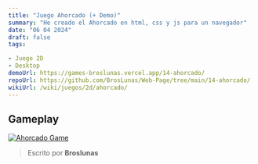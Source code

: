 ```yaml
---
title: "Juego Ahorcado (+ Demo)"
summary: "He creado el Ahorcado en html, css y js para un navegador"
date: "06 04 2024"
draft: false
tags:

- Juego 2D
- Desktop
demoUrl: https://games-broslunas.vercel.app/14-ahorcado/
repoUrl: https://github.com/BrosLunas/Web-Page/tree/main/14-ahorcado/
wikiUrl: /wiki/juegos/2d/ahorcado/
---
```


## Gameplay
[![Ahorcado Game](/img/games/ahorcado.png)](/video/gameplay/ahorcado.mp4)

> Escrito por **Broslunas**
